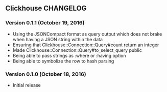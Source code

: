 ## Clickhouse CHANGELOG

### Version 0.1.1 (October 19, 2016)

* Using the JSONCompact format as query output which does not brake when having a JSON string within the data
* Ensuring that Clickhouse::Connection::Query#count return an integer
* Made Clickhouse::Connection::Query#to_select_query public
* Being able to pass strings as :where or :having option
* Being able to symbolize the row to hash parsing

### Version 0.1.0 (October 18, 2016)

* Initial release
